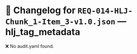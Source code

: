 # 📝 Changelog for `REQ-014-HLJ-Chunk_1-Item_3-v1.0.json` — **hlj_tag_metadata**

❌ No audit.yaml found.

